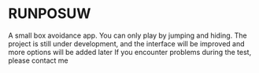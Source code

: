 # RUNPOSUW
A small box avoidance app. You can only play by jumping and hiding. The project is still under development, and the interface will be improved and more options will be added later If you encounter problems during the test, please contact me
